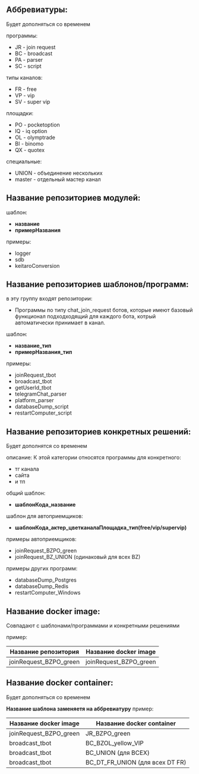 ## Аббревиатуры:
Будет дополняться со временем

программы:
* JR - join request
* BC - broadcast
* PA - parser
* SC - script

типы каналов:
* FR - free
* VP - vip
* SV - super vip

площадки:
* PO - pocketoption
* IQ - iq option
* OL - olymptrade
* BI - binomo
* QX - quotex

специальные:
* UNION - объединение нескольких
* master - отдельный мастер канал


## Название репозиториев модулей:
шаблон:
* **название**
* **примерНазвания**

примеры:
* logger
* sdb
* keitaroConversion


## Название репозиториев шаблонов/программ:
в эту группу входят репозитории:
* Программы по типу chat_join_request ботов, которые имеют базовый функционал подходходящий для каждого бота, котрый автоматически принимает в канал.

шаблон:
* **название_тип**
* **примерНазвания_тип**

примеры:
* joinRequest_tbot
* broadcast_tbot
* getUserId_tbot
* telegramChat_parser
* platform_parser
* databaseDump_script
* restartComputer_script


## Название репозиториев конкретных решений:
Будет дополнятся со временем

описание:
К этой категории относятся программы для конкретного:
* тг канала
* сайта
* и тп

общий шаблон:
* **шаблонКода_название**

шаблон для автоприемщиков:
* **шаблонКода_актер_цветканалаПлощадка_тип(free/vip/supervip)**

примеры автоприемщиков:
* joinRequest_BZPO_green
* joinRequest_BZ_UNION (одинаковый для всех BZ)

примеры других программ:
* databaseDump_Postgres
* databaseDump_Redis
* restartComputer_Windows


## Название docker image:
Совпадают с шаблонами/программами и конкретными решениями

пример: 

| Название репозитория       | Название docker image      |
| -------------------------- | -------------------------- |
| joinRequest_BZPO_green     | joinRequest_BZPO_green     |


## Название docker container:
Будет дополняться со временем

**Название шаблона заменяетя на аббревиатуру**
пример:

| Название docker image      | Название docker container       |
| -------------------------- | ------------------------------- |
| joinRequest_BZPO_green     | JR_BZPO_green                   |
| broadcast_tbot             | BC_BZOL_yellow_VIP              |
| broadcast_tbot             | BC_UNION (для ВСЕХ)             |
| broadcast_tbot             | BC_DT_FR_UNION (для всех DT FR) |
